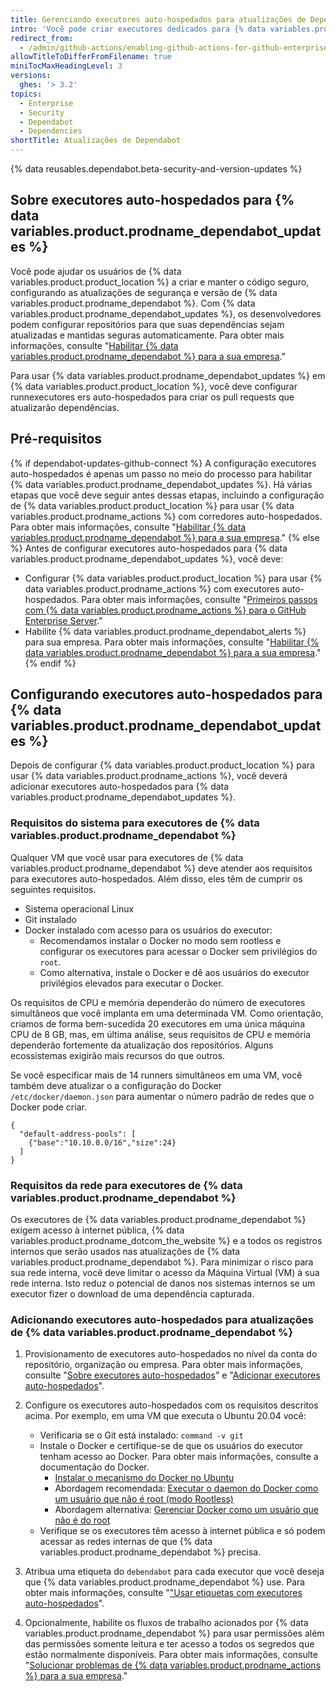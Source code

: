 ```yaml
---
title: Gerenciando executores auto-hospedados para atualizações de Dependabot na sua empresa
intro: 'Você pode criar executores dedicados para {% data variables.product.product_location %} que {% data variables.product.prodname_dependabot %} usa para criar pull requests a fim de ajudar a proteger e manter as dependências usadas em repositórios da sua empresa.'
redirect_from:
  - /admin/github-actions/enabling-github-actions-for-github-enterprise-server/setting-up-dependabot-updates
allowTitleToDifferFromFilename: true
miniTocMaxHeadingLevel: 3
versions:
  ghes: '> 3.2'
topics:
  - Enterprise
  - Security
  - Dependabot
  - Dependencies
shortTitle: Atualizações de Dependabot
---
```


{% data reusables.dependabot.beta-security-and-version-updates %}

## Sobre executores auto-hospedados para {% data variables.product.prodname_dependabot_updates %}

Você pode ajudar os usuários de {% data variables.product.product_location %} a criar e manter o código seguro, configurando as atualizações de segurança e versão de {% data variables.product.prodname_dependabot %}. Com {% data variables.product.prodname_dependabot_updates %}, os desenvolvedores podem configurar repositórios para que suas dependências sejam atualizadas e mantidas seguras automaticamente. Para obter mais informações, consulte "[Habilitar {% data variables.product.prodname_dependabot %} para a sua empresa](/admin/configuration/configuring-github-connect/enabling-dependabot-for-your-enterprise)."

Para usar {% data variables.product.prodname_dependabot_updates %} em {% data variables.product.product_location %}, você deve configurar runnexecutores ers auto-hospedados para criar os pull requests que atualizarão dependências.

## Pré-requisitos

{% if dependabot-updates-github-connect %}
A configuração executores auto-hospedados é apenas um passo no meio do processo para habilitar {% data variables.product.prodname_dependabot_updates %}. Há várias etapas que você deve seguir antes dessas etapas, incluindo a configuração de {% data variables.product.product_location %} para usar {% data variables.product.prodname_actions %} com corredores auto-hospedados. Para obter mais informações, consulte "[Habilitar {% data variables.product.prodname_dependabot %} para a sua empresa](/admin/configuration/configuring-github-connect/enabling-dependabot-for-your-enterprise)."
{% else %}
Antes de configurar executores auto-hospedados para {% data variables.product.prodname_dependabot_updates %}, você deve:

- Configurar {% data variables.product.product_location %} para usar {% data variables.product.prodname_actions %} com executores auto-hospedados. Para obter mais informações, consulte "[Primeiros passos com {% data variables.product.prodname_actions %} para o GitHub Enterprise Server](/admin/github-actions/enabling-github-actions-for-github-enterprise-server/getting-started-with-github-actions-for-github-enterprise-server)."
- Habilite {% data variables.product.prodname_dependabot_alerts %} para sua empresa. Para obter mais informações, consulte "[Habilitar {% data variables.product.prodname_dependabot %} para a sua empresa](/admin/configuration/configuring-github-connect/enabling-dependabot-for-your-enterprise)."
{% endif %}

## Configurando executores auto-hospedados para {% data variables.product.prodname_dependabot_updates %}

Depois de configurar {% data variables.product.product_location %} para usar {% data variables.product.prodname_actions %}, você deverá adicionar executores auto-hospedados para {% data variables.product.prodname_dependabot_updates %}.

### Requisitos do sistema para executores de {% data variables.product.prodname_dependabot %}

Qualquer VM que você usar para executores de {% data variables.product.prodname_dependabot %} deve atender aos requisitos para executores auto-hospedados. Além disso, eles têm de cumprir os seguintes requisitos.

- Sistema operacional Linux
- Git instalado
- Docker instalado com acesso para os usuários do executor:
  - Recomendamos instalar o Docker no modo sem rootless e configurar os executores para acessar o Docker sem privilégios do `root`.
  - Como alternativa, instale o Docker e dê aos usuários do executor privilégios elevados para executar o Docker.

Os requisitos de CPU e memória dependerão do número de executores simultâneos que você implanta em uma determinada VM. Como orientação, criamos de forma bem-sucedida 20 executores em uma única máquina CPU de 8 GB, mas, em última análise, seus requisitos de CPU e memória dependerão fortemente da atualização dos repositórios. Alguns ecossistemas exigirão mais recursos do que outros.

Se você especificar mais de 14 runners simultâneos em uma VM, você também deve atualizar o a configuração do Docker `/etc/docker/daemon.json` para aumentar o número padrão de redes que o Docker pode criar.

```
{
  "default-address-pools": [
    {"base":"10.10.0.0/16","size":24}
  ]
}
```

### Requisitos da rede para executores de {% data variables.product.prodname_dependabot %}

Os executores de {% data variables.product.prodname_dependabot %} exigem acesso à internet pública, {% data variables.product.prodname_dotcom_the_website %} e a todos os registros internos que serão usados nas atualizações de {% data variables.product.prodname_dependabot %}. Para minimizar o risco para sua rede interna, você deve limitar o acesso da Máquina Virtual (VM) à sua rede interna. Isto reduz o potencial de danos nos sistemas internos se um executor fizer o download de uma dependência capturada.

### Adicionando executores auto-hospedados para atualizações de {% data variables.product.prodname_dependabot %}

1. Provisionamento de executores auto-hospedados no nível da conta do repositório, organização ou empresa. Para obter mais informações, consulte "[Sobre executores auto-hospedados](/actions/hosting-your-own-runners/about-self-hosted-runners)" e "[Adicionar executores auto-hospedados](/actions/hosting-your-own-runners/adding-self-hosted-runners)".

2. Configure os executores auto-hospedados com os requisitos descritos acima. Por exemplo, em uma VM que executa o Ubuntu 20.04 você:

   - Verificaria se o Git está instalado: `command -v git`
   - Instale o Docker e certifique-se de que os usuários do executor tenham acesso ao Docker. Para obter mais informações, consulte a documentação do Docker.
     - [Instalar o mecanismo do Docker no Ubuntu](https://docs.docker.com/engine/install/ubuntu/)
     - Abordagem recomendada: [Executar o daemon do Docker como um usuário que não é root (modo Rootless)](https://docs.docker.com/engine/security/rootless/)
     - Abordagem alternativa: [Gerenciar Docker como um usuário que não é do root](https://docs.docker.com/engine/install/linux-postinstall/#manage-docker-as-a-non-root-user)
   - Verifique se os executores têm acesso à internet pública e só podem acessar as redes internas de que {% data variables.product.prodname_dependabot %} precisa.

3. Atribua uma etiqueta do `debendabot` para cada executor que você deseja que {% data variables.product.prodname_dependabot %} use. Para obter mais informações, consulte "["Usar etiquetas com executores auto-hospedados](/actions/hosting-your-own-runners/using-labels-with-self-hosted-runners#assigning-a-label-to-a-self-hosted-runner)".

4. Opcionalmente, habilite os fluxos de trabalho acionados por {% data variables.product.prodname_dependabot %} para usar permissões além das permissões somente leitura e ter acesso a todos os segredos que estão normalmente disponíveis. Para obter mais informações, consulte "[Solucionar problemas de {% data variables.product.prodname_actions %} para a sua empresa](/admin/github-actions/advanced-configuration-and-troubleshooting/troubleshooting-github-actions-for-your-enterprise#enabling-workflows-triggered-by-dependabot-access-to-dependabot-secrets-and-increased-permissions)."

